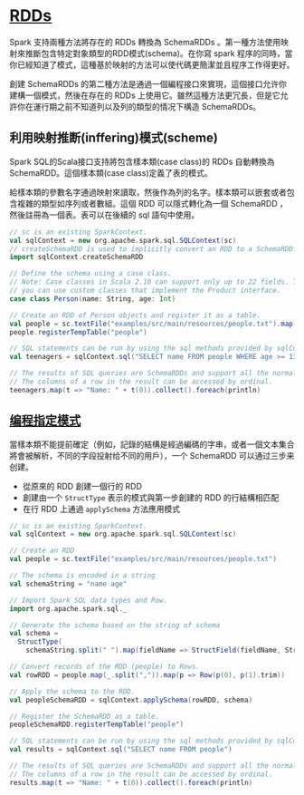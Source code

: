 # [RDDs](https://spark.apache.org/docs/latest/sql-programming-guide.html#rdds)

Spark 支持兩種方法將存在的 RDDs 轉換為 SchemaRDDs 。第一種方法使用映射來推斷包含特定對象類型的RDD模式(schema)。在你寫 spark 程序的同時，當你已經知道了模式，這種基於映射的方法可以使代碼更簡潔並且程序工作得更好。

創建 SchemaRDDs 的第二種方法是通過一個編程接口來實現，這個接口允许你建構一個模式，然後在存在的 RDDs 上使用它。雖然這種方法更冗長，但是它允許你在運行期之前不知道列以及列的類型的情况下構造 SchemaRDDs。

## 利用映射推断(inffering)模式(scheme)

Spark SQL的Scala接口支持將包含樣本類(case class)的 RDDs 自動轉換為 SchemaRDD。這個樣本類(case class)定義了表的模式。

給樣本類的參數名字通過映射來讀取，然後作為列的名字。樣本類可以嵌套或者包含複雜的類型如序列或者數組。這個 RDD 可以隱式轉化為一個 SchemaRDD ，然後註冊為一個表。表可以在後續的 sql 語句中使用。

```scala
// sc is an existing SparkContext.
val sqlContext = new org.apache.spark.sql.SQLContext(sc)
// createSchemaRDD is used to implicitly convert an RDD to a SchemaRDD.
import sqlContext.createSchemaRDD

// Define the schema using a case class.
// Note: Case classes in Scala 2.10 can support only up to 22 fields. To work around this limit,
// you can use custom classes that implement the Product interface.
case class Person(name: String, age: Int)

// Create an RDD of Person objects and register it as a table.
val people = sc.textFile("examples/src/main/resources/people.txt").map(_.split(",")).map(p => Person(p(0), p(1).trim.toInt))
people.registerTempTable("people")

// SQL statements can be run by using the sql methods provided by sqlContext.
val teenagers = sqlContext.sql("SELECT name FROM people WHERE age >= 13 AND age <= 19")

// The results of SQL queries are SchemaRDDs and support all the normal RDD operations.
// The columns of a row in the result can be accessed by ordinal.
teenagers.map(t => "Name: " + t(0)).collect().foreach(println)
```

## [编程指定模式](https://spark.apache.org/docs/latest/sql-programming-guide.html#programmatically-specifying-the-schema)

當樣本類不能提前確定（例如，記錄的結構是經過編碼的字串，或者一個文本集合將會被解析，不同的字段投射给不同的用戶），一个 SchemaRDD 可以通过三步来创建。

- 從原來的 RDD 創建一個行的 RDD
- 創建由一个 `StructType` 表示的模式與第一步創建的 RDD 的行結構相匹配
- 在行 RDD 上通過 `applySchema` 方法應用模式

```scala
// sc is an existing SparkContext.
val sqlContext = new org.apache.spark.sql.SQLContext(sc)

// Create an RDD
val people = sc.textFile("examples/src/main/resources/people.txt")

// The schema is encoded in a string
val schemaString = "name age"

// Import Spark SQL data types and Row.
import org.apache.spark.sql._

// Generate the schema based on the string of schema
val schema =
  StructType(
    schemaString.split(" ").map(fieldName => StructField(fieldName, StringType, true)))

// Convert records of the RDD (people) to Rows.
val rowRDD = people.map(_.split(",")).map(p => Row(p(0), p(1).trim))

// Apply the schema to the RDD.
val peopleSchemaRDD = sqlContext.applySchema(rowRDD, schema)

// Register the SchemaRDD as a table.
peopleSchemaRDD.registerTempTable("people")

// SQL statements can be run by using the sql methods provided by sqlContext.
val results = sqlContext.sql("SELECT name FROM people")

// The results of SQL queries are SchemaRDDs and support all the normal RDD operations.
// The columns of a row in the result can be accessed by ordinal.
results.map(t => "Name: " + t(0)).collect().foreach(println)
```
